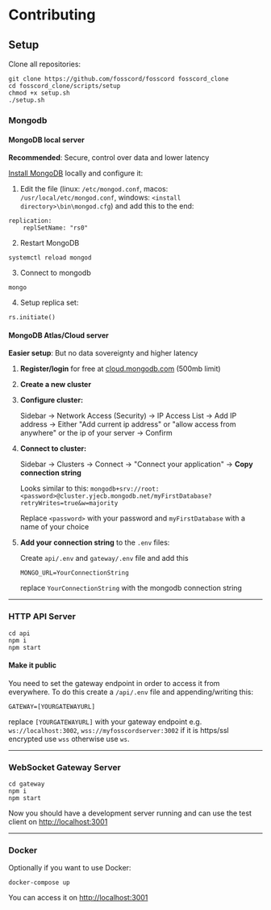 # Contributing

## Setup

Clone all repositories:

```
git clone https://github.com/fosscord/fosscord fosscord_clone
cd fosscord_clone/scripts/setup
chmod +x setup.sh
./setup.sh
```

### Mongodb

#### MongoDB local server

**Recommended**: Secure, control over data and lower latency

[Install MongoDB](https://docs.mongodb.com/manual/installation/) locally and configure it:

1. Edit the file
(linux: `/etc/mongod.conf`, macos: ``/usr/local/etc/mongod.conf``, windows: ``<install directory>\bin\mongod.cfg``) and add this to the end:

```
replication:
	replSetName: "rs0"
```

2. Restart MongoDB

```
systemctl reload mongod
```

3. Connect to mongodb

```
mongo
```

4. Setup replica set:

```
rs.initiate()
```

#### MongoDB Atlas/Cloud server

**Easier setup**: But no data sovereignty and higher latency

1. **Register/login** for free at [cloud.mongodb.com](https://cloud.mongodb.com/) (500mb limit)

2. **Create a new cluster**

3. **Configure cluster:**

    Sidebar -> Network Access (Security) -> IP Access List -> Add IP address ->
    Either "Add current ip address" or "allow access from anywhere" or the ip of your server -> Confirm

4. **Connect to cluster:**

    Sidebar -> Clusters -> Connect -> "Connect your application" -> **Copy connection string**

    Looks similar to this: `mongodb+srv://root:<password>@cluster.yjecb.mongodb.net/myFirstDatabase?retryWrites=true&w=majority`

    Replace `<password>` with your password and `myFirstDatabase` with a name of your choice

5. **Add your connection string** to the `.env` files:

    Create `api/.env` and `gateway/.env` file and add this

    ```
    MONGO_URL=YourConnectionString
    ```

    replace `YourConnectionString` with the mongodb connection string

---

### HTTP API Server

```
cd api
npm i
npm start
```

#### Make it public
You need to set the gateway endpoint in order to access it from everywhere.
To do this create a ``/api/.env`` file and appending/writing this:
```
GATEWAY=[YOURGATEWAYURL]
```
replace ``[YOURGATEWAYURL]`` with your gateway endpoint e.g. ``ws://localhost:3002``, ``wss://myfosscordserver:3002``
if it is https/ssl encrypted use ``wss`` otherwise use ``ws``.

---

### WebSocket Gateway Server

```
cd gateway
npm i
npm start
```

Now you should have a development server running and can use the test client on [http://localhost:3001](http://localhost:3001)

---

### Docker

Optionally if you want to use Docker:

```
docker-compose up
```
You can access it on [http://localhost:3001](http://localhost:3001)

